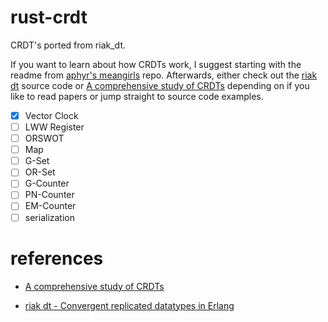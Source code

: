 # rust-crdt
CRDT's ported from riak_dt.

If you want to learn about how CRDTs work, I suggest starting with the readme from [aphyr's meangirls](https://github.com/aphyr/meangirls) repo.
Afterwards, either check out the [riak dt](https://github.com/basho/riak_dt) source code or [A comprehensive study of CRDTs](https://hal.inria.fr/file/index/docid/555588/filename/techreport.pdf) depending on if you like to read papers or jump straight to source code examples.


- [x] Vector Clock
- [ ] LWW Register
- [ ] ORSWOT
- [ ] Map
- [ ] G-Set
- [ ] OR-Set
- [ ] G-Counter
- [ ] PN-Counter
- [ ] EM-Counter
- [ ] serialization

# references

- [A comprehensive study of CRDTs](https://hal.inria.fr/file/index/docid/555588/filename/techreport.pdf)

- [riak dt - Convergent replicated datatypes in Erlang](https://github.com/basho/riak_dt)
